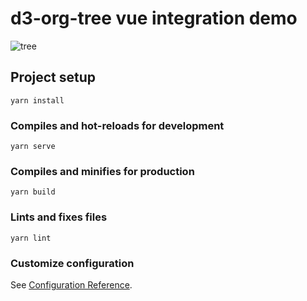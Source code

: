 # d3-org-tree vue integration demo

![tree](https://user-images.githubusercontent.com/1866848/88016824-e3575980-cb56-11ea-97d6-957750839d8c.png)

## Project setup
```
yarn install
```

### Compiles and hot-reloads for development
```
yarn serve
```

### Compiles and minifies for production
```
yarn build
```

### Lints and fixes files
```
yarn lint
```

### Customize configuration

See [Configuration Reference](https://cli.vuejs.org/config/).
